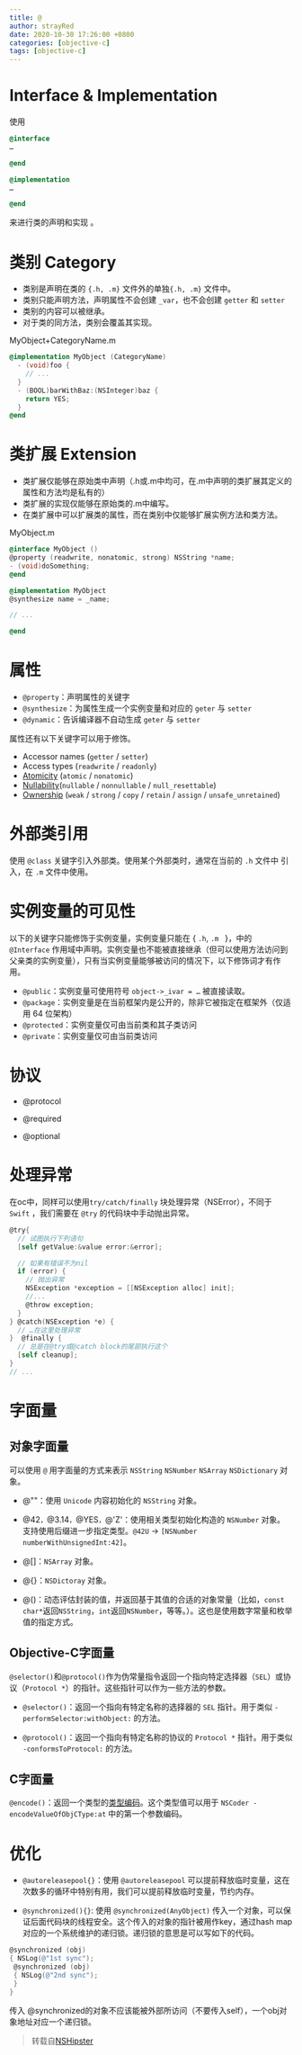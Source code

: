 ```yaml
---
title: @
author: strayRed
date: 2020-10-30 17:26:00 +0800
categories: [objective-c]
tags: [objective-c]
---
```


# Interface & Implementation

使用

```objective-c
@interface
…

@end

@implementation
…

@end

```

来进行类的声明和实现 。

# 类别 Category

* 类别是声明在类的 `{.h, .m}` 文件外的单独`{.h, .m}` 文件中。
* 类别只能声明方法，声明属性不会创建  `_var`，也不会创建 `getter` 和  `setter`
* 类别的内容可以被继承。
* 对于类的同方法，类别会覆盖其实现。

MyObject+CategoryName.m

```ObjectiveC
@implementation MyObject (CategoryName)
  - (void)foo {
    // ...
  }
  - (BOOL)barWithBaz:(NSInteger)baz {
    return YES;
  }
@end
```

# 类扩展 Extension

* 类扩展仅能够在原始类中声明（.h或.m中均可，在.m中声明的类扩展其定义的属性和方法均是私有的）
* 类扩展的实现仅能够在原始类的.m中编写。
* 在类扩展中可以扩展类的属性，而在类别中仅能够扩展实例方法和类方法。

MyObject.m

```objective-c
@interface MyObject ()
@property (readwrite, nonatomic, strong) NSString *name;
- (void)doSomething;
@end

@implementation MyObject
@synthesize name = _name;

// ...

@end
```

# 属性

* `@property`：声明属性的关键字
* `@synthesize`：为属性生成一个实例变量和对应的 `geter` 与  `setter`
* `@dynamic`：告诉编译器不自动生成 `geter` 与  `setter`

属性还有以下关键字可以用于修饰。

- Accessor names (`getter` / `setter`)
- Access types (`readwrite` / `readonly`)
- [Atomicity](https://en.wikipedia.org/wiki/Linearizability) (`atomic` / `nonatomic`)
- [Nullability](https://clang.llvm.org/docs/analyzer/developer-docs/nullability.html)(`nullable` / `nonnullable` / `null_resettable`)
- [Ownership](https://clang.llvm.org/docs/AutomaticReferenceCounting.html#ownership-qualification) (`weak` / `strong` / `copy` / `retain` / `assign` / `unsafe_unretained`)

# 外部类引用

使用 `@class` 关键字引入外部类。使用某个外部类时，通常在当前的 `.h` 文件中 引入，在 `.m` 文件中使用。

# 实例变量的可见性

以下的关键字只能修饰于实例变量，实例变量只能在 { `.h`, `.m ` }，中的 `@Interface` 作用域中声明。实例变量也不能被直接继承（但可以使用方法访问到父亲类的实例变量），只有当实例变量能够被访问的情况下，以下修饰词才有作用。

- `@public`：实例变量可使用符号 `object->_ivar = …`  被直接读取。
- `@package`：实例变量是在当前框架内是公开的，除非它被指定在框架外（仅适用 64 位架构）
- `@protected`：实例变量仅可由当前类和其子类访问
- `@private`：实例变量仅可由当前类访问

# 协议

- @protocol

- @required

- @optional

# 处理异常

在oc中，同样可以使用`try/catch/finally` 块处理异常（NSError），不同于 `Swift` ，我们需要在 `@try` 的代码块中手动抛出异常。

```objective-c
@try{
  // 试图执行下列语句
  [self getValue:&value error:&error];

  // 如果有错误不为nil
  if (error) {
    // 抛出异常
    NSException *exception = [[NSException alloc] init];
    //...
    @throw exception;
  }
} @catch(NSException *e) {
  // …在这里处理异常
}  @finally {
  // 总是在@try或@catch block的尾部执行这个
  [self cleanup];
}
// ...
```

# 字面量

## 对象字面量

可以使用 `@` 用字面量的方式来表示 `NSString` `NSNumber` `NSArray` `NSDictionary` 对象。

- @""：使用 `Unicode` 内容初始化的 `NSString` 对象。

- @42`，`@3.14`，`@YES`，`@'Z'：使用相关类型初始化构造的 `NSNumber` 对象。支持使用后缀进一步指定类型。`@42U` → `[NSNumber numberWithUnsignedInt:42]`。

- @[]：`NSArray` 对象。

- @{}：`NSDictoray` 对象。

- @()：动态评估封装的值，并返回基于其值的合适的对象常量（比如，`const char*`返回`NSString`，`int`返回`NSNumber`，等等。）。这也是使用数字常量和枚举值的指定方式。

## Objective-C字面量

`@selector()`和`@protocol()`作为伪常量指令返回一个指向特定选择器（`SEL`）或协议（`Protocol *`）的指针。这些指针可以作为一些方法的参数。

- `@selector()`：返回一个指向有特定名称的选择器的 `SEL` 指针。用于类似 `-performSelector:withObject:` 的方法。

- `@protocol()`：返回一个指向有特定名称的协议的 `Protocol *` 指针。用于类似 `-conformsToProtocol:` 的方法。

## C字面量

`@encode()`：返回一个类型的[类型编码](https://developer.apple.com/library/mac/#documentation/Cocoa/Conceptual/ObjCRuntimeGuide/Articles/ocrtTypeEncodings.html)。这个类型值可以用于 `NSCoder -encodeValueOfObjCType:at` 中的第一个参数编码。

# 优化

- `@autoreleasepool{}`：使用 `@autoreleasepool` 可以提前释放临时变量，这在次数多的循环中特别有用，我们可以提前释放临时变量，节约内存。

- `@synchronized(){}`: 使用 `@synchronized(AnyObject)` 传入一个对象，可以保证后面代码块的线程安全。这个传入的对象的指针被用作key，通过hash map对应的一个系统维护的递归锁。递归锁的意思是可以写如下的代码。

```objective-c
@synchronized (obj) 
{ NSLog(@"1st sync");
 @synchronized (obj) 
 { NSLog(@"2nd sync"); 
 }
}
```

传入 @synchronized的对象不应该能被外部所访问（不要传入self），一个obj对象地址对应一个递归锁。

> 转载自[NSHipster](https://nshipster.com/at-compiler-directives/)